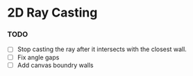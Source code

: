 # 2D Ray Casting

### TODO
* [ ] Stop casting the ray after it intersects with the closest wall.
* [ ] Fix angle gaps
* [ ] Add canvas boundry walls
